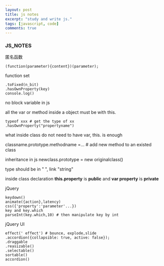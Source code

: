 ```yaml
---
layout: post
title: js notes
excerpt: "study and write js."
tags: [javascript, code]
comments: true
---
```


### JS_NOTES

匿名函数

	(function(parameter){content})(parameter);
	
	
function set

	.toFixed(n_bit)
	.hasOwnProperty(key)
	console.log()
	
	
no block variable in js

all the var or method inside a object must be with this.

	typeof xxx # get the type of xx
	.hasOwnProperty("propertyname")
	
what inside class do not need to have var, this. is enough

classname.prototype.methodname =... # add new method to an existed class

inheritance in js
newclass.prototype = new originalclass()

type should be in " ", link "string"


inside class declaration __this.property__ is __public__ and __var property__ is __private__

jQuery

	keydown()
	animate({action},latency)
	css({'property':'parameter'...})
	key and key.which
	parseInt(key.which,10) # then manipulate key by int

jQuery UI

	effect(' effect') # bounce, explode,slide
	.accordion({collapsible: true, active: false});
	.draggable
	.reasizable()
	.selectable()
	sortable()
	accordion()